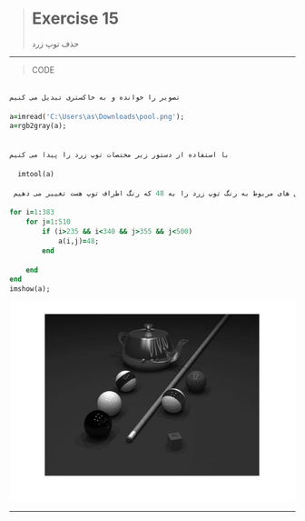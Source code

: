 
> # Exercise 15
> حذف توپ زرد 
***
>CODE

```ruby
  
تصویر را خوانده و به خاکستری تبدیل می کنیم

a=imread('C:\Users\as\Downloads\pool.png');
a=rgb2gray(a);


با استفاده از دستور زیر مختصات توپ زرد را پیدا می کنیم

  imtool(a)
 
 در مختصات توپ زرد پیکسل های مربوط به رنگ توپ زرد را به 48 که رنگ اطراف توپ هست تغییر می دهیم
  
for i=1:383
    for j=1:510
        if (i>235 && i<340 && j>355 && j<500)
            a(i,j)=48;
        end

    end
end
imshow(a);

```
![alt text](https://github.com/semnan-university-ai/image-processing-class/blob/main/excersiecs/afsaneh427726/15/15.jpg)
***
